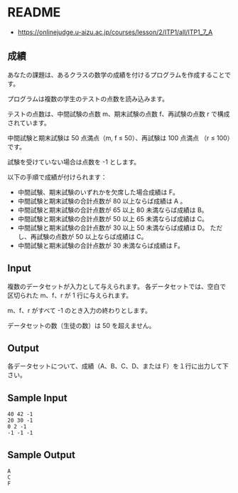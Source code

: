 # README
- <https://onlinejudge.u-aizu.ac.jp/courses/lesson/2/ITP1/all/ITP1_7_A>
## 成績
あなたの課題は、あるクラスの数学の成績を付けるプログラムを作成することです。

プログラムは複数の学生のテストの点数を読み込みます。

テストの点数は、中間試験の点数 m、期末試験の点数 f、再試験の点数 r で構成されています。

中間試験と期末試験は 50 点満点（m, f ≤ 50）、再試験は 100 点満点 （r ≤ 100）です。

試験を受けていない場合は点数を -1 とします。

以下の手順で成績が付けられます：

- 中間試験、期末試験のいずれかを欠席した場合成績は F。
- 中間試験と期末試験の合計点数が 80 以上ならば成績は A 。
- 中間試験と期末試験の合計点数が 65 以上 80 未満ならば成績は B。
- 中間試験と期末試験の合計点数が 50 以上 65 未満ならば成績は C。
- 中間試験と期末試験の合計点数が 30 以上 50 未満ならば成績は D。
  ただし、再試験の点数が 50 以上ならば成績は C。
- 中間試験と期末試験の合計点数が 30 未満ならば成績は F。
## Input
複数のデータセットが入力として与えられます。
各データセットでは、空白で区切られた m、f、r が 1 行に与えられます。

m、f、r がすべて -1 のとき入力の終わりとします。

データセットの数（生徒の数）は 50 を超えません。
## Output
各データセットについて、成績（A、B、C、D、または F）を１行に出力して下さい。
## Sample Input
```
40 42 -1
20 30 -1
0 2 -1
-1 -1 -1
```
## Sample Output
```
A
C
F
```

